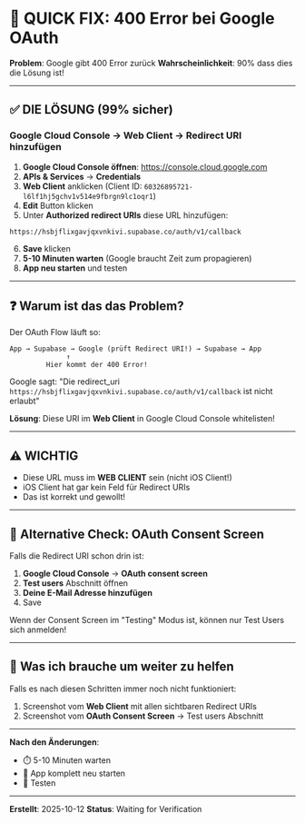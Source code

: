 # 🚨 QUICK FIX: 400 Error bei Google OAuth

**Problem**: Google gibt 400 Error zurück
**Wahrscheinlichkeit**: 90% dass dies die Lösung ist!

---

## ✅ DIE LÖSUNG (99% sicher)

### Google Cloud Console → Web Client → Redirect URI hinzufügen

1. **Google Cloud Console öffnen**: https://console.cloud.google.com
2. **APIs & Services** → **Credentials**
3. **Web Client** anklicken (Client ID: `60326895721-l6lf1hj5gchv1v514e9fbrgn9lc1oqr1`)
4. **Edit** Button klicken
5. Unter **Authorized redirect URIs** diese URL hinzufügen:

```
https://hsbjflixgavjqxvnkivi.supabase.co/auth/v1/callback
```

6. **Save** klicken
7. **5-10 Minuten warten** (Google braucht Zeit zum propagieren)
8. **App neu starten** und testen

---

## ❓ Warum ist das das Problem?

Der OAuth Flow läuft so:

```
App → Supabase → Google (prüft Redirect URI!) → Supabase → App
              ↑
         Hier kommt der 400 Error!
```

Google sagt: "Die redirect_uri `https://hsbjflixgavjqxvnkivi.supabase.co/auth/v1/callback` ist nicht erlaubt"

**Lösung**: Diese URI im **Web Client** in Google Cloud Console whitelisten!

---

## ⚠️ WICHTIG

- Diese URL muss im **WEB CLIENT** sein (nicht iOS Client!)
- iOS Client hat gar kein Feld für Redirect URIs
- Das ist korrekt und gewollt!

---

## 🔄 Alternative Check: OAuth Consent Screen

Falls die Redirect URI schon drin ist:

1. **Google Cloud Console** → **OAuth consent screen**
2. **Test users** Abschnitt öffnen
3. **Deine E-Mail Adresse hinzufügen**
4. Save

Wenn der Consent Screen im "Testing" Modus ist, können nur Test Users sich anmelden!

---

## 📸 Was ich brauche um weiter zu helfen

Falls es nach diesen Schritten immer noch nicht funktioniert:

1. Screenshot vom **Web Client** mit allen sichtbaren Redirect URIs
2. Screenshot vom **OAuth Consent Screen** → Test users Abschnitt

---

**Nach den Änderungen**:
- ⏱️ 5-10 Minuten warten
- 🔄 App komplett neu starten
- 🧪 Testen

---

**Erstellt**: 2025-10-12
**Status**: Waiting for Verification
